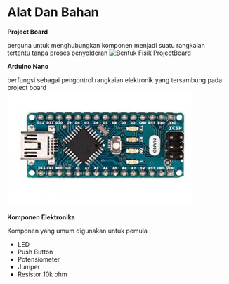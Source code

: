 # Alat Dan Bahan
**Project Board**

berguna untuk menghubungkan komponen menjadi suatu rangkaian tertentu tanpa proses penyolderan
![Bentuk Fisik ProjectBoard](projectboard.jgp)

**Arduino Nano**

berfungsi sebagai pengontrol rangkaian elektronik yang tersambung pada project board
![Bentuk Fisik Arduino Nano](arduino_nano.PNG)

**Komponen Elektronika**

Komponen yang umum digunakan untuk pemula :

- LED
- Push Button
- Potensiometer
- Jumper
- Resistor 10k ohm

